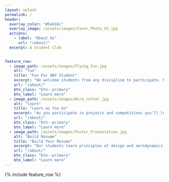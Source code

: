 ```yaml
---
layout: splash
permalink: /
header:
  overlay_color: "#5e616c"
  overlay_image: /assets/images/Cover_Photo_V2.jpg
  actions:
    - label: "About Us"
      url: "/about/"
  excerpt: A Student Club        
  

feature_row:
  - image_path: /assets/images/Flying_Fun.jpg
    alt: "fun"
    title: "Fun For ANY Student"
    excerpt: "We welcome students from any discipline to participate. No experience is required to get started in the Aeronautics Club."
    url: "/about/"
    btn_class: "btn--primary"
    btn_label: "Learn more"
  - image_path: /assets/images/Wire_cutter.jpg
    alt: "learn"
    title: "Learn as You Go"
    excerpt: "As you participate in projects and competitions you'll learn the skills you need to design, build, and fly your own aircraft."
    url: "/about/"
    btn_class: "btn--primary"
    btn_label: "Learn more"
  - image_path: /assets/images/Poster_Presentation.jpg
    alt: "Build Resume"
    title: "Build Your Resume"
    excerpt: "Our students learn principles of design and aerodynamics to compete in the public arena and prepare to become leaders in the aersopace industry."
    url: "/about/"
    btn_class: "btn--primary"
    btn_label: "Learn more"
---
```


{% include feature_row %}
